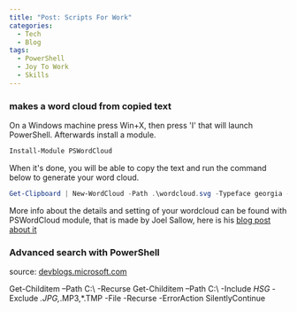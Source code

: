 ```yaml
---
title: "Post: Scripts For Work"
categories: 
  - Tech
  - Blog
tags:
  - PowerShell
  - Joy To Work
  - Skills 
---
```


### makes a word cloud from copied text
On a Windows machine press Win+X, then press 'I' that will launch PowerShell. 
Afterwards install a module. 
```PowerShell
Install-Module PSWordCloud
```
When it's done, you will be able to copy the text and run the command below to generate your word cloud. 
```PowerShell
Get-Clipboard | New-WordCloud -Path .\wordcloud.svg -Typeface georgia -ImageSize 720p -AllowRotation none
```

More info about the details and setting of your wordcloud can be found with PSWordCloud module, that is made by Joel Sallow, here is his [blog post about it](https://vexx32.github.io/2018/12/06/Scripting-Fun-Word-Cloud-Generator/)

### Advanced search with PowerShell
source: [devblogs.microsoft.com](https://devblogs.microsoft.com/scripting/use-windows-powershell-to-search-for-files/)

Get-Childitem –Path C:\ -Recurse
Get-Childitem –Path C:\ -Include *HSG* -Exclude *.JPG,*.MP3,*.TMP -File -Recurse -ErrorAction SilentlyContinue 
